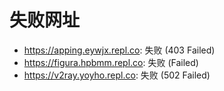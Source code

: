 # 失败网址
- https://apping.eywjx.repl.co: 失败 (403
Failed)
- https://figura.hpbmm.repl.co: 失败 (Failed)
- https://v2ray.yoyho.repl.co: 失败 (502
Failed)

